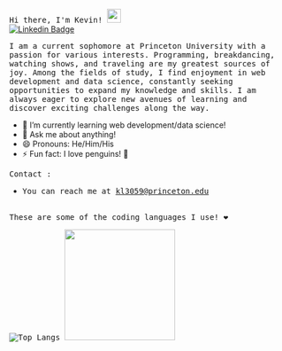 <samp> Hi there, I'm Kevin!</a> <img src="https://media.giphy.com/media/hvRJCLFzcasrR4ia7z/giphy.gif" width="25"> </samp>
<br>
[![Linkedin Badge](https://img.shields.io/badge/-LinkedIn-0e76a8?style=flat-square&logo=Linkedin&logoColor=white)](https://www.linkedin.com/in/kevin-le-00071524a/)


<samp>I am a current sophomore at Princeton University with a passion for various interests. Programming, breakdancing, watching shows, and traveling are my greatest sources of joy. Among the fields of study, I find enjoyment in web development and data science, constantly seeking opportunities to expand my knowledge and skills. I am always eager to explore new avenues of learning and discover exciting challenges along the way.</samp>

- 🌱 I’m currently learning web development/data science!
- 💬 Ask me about anything!
- 😄 Pronouns: He/Him/His
- ⚡ Fun fact: I love penguins! 🐧

<samp>Contact :</samp>
- <samp>You can reach me at kl3059@princeton.edu<samp>
<br>
<samp>These are some of the coding languages I use! ❤️ <samp>

![Top Langs](https://github-readme-stats.vercel.app/api/top-langs/?username=kevin-le1&size_weight=0.5&count_weight=0.5) 
<img src="https://media.giphy.com/media/Hws7aKoFHS9gs/giphy.gif" width="200" height="200" />
